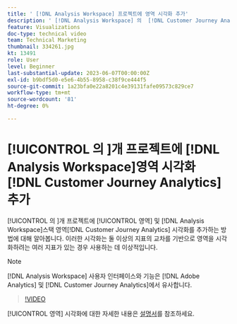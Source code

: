 ```yaml
---
title: ' [!DNL Analysis Workspace] 프로젝트에 영역 시각화 추가'
description: ' [!DNL Analysis Workspace] 의  [!DNL Customer Journey Analytics]프로젝트에 영역 및 스택 영역 시각화를 추가하는 방법에 대해 알아봅니다.'
feature: Visualizations
doc-type: technical video
team: Technical Marketing
thumbnail: 334261.jpg
kt: 13491
role: User
level: Beginner
last-substantial-update: 2023-06-07T00:00:00Z
exl-id: b9bdf5d0-e5e6-4b55-8958-c38f9ce444f5
source-git-commit: 1a23bfa0e22a8201c4e39131fafe09573c829ce7
workflow-type: tm+mt
source-wordcount: '81'
ht-degree: 0%

---
```


# [!UICONTROL 의 ]개 프로젝트에 [!DNL Analysis Workspace]영역 시각화[!DNL Customer Journey Analytics] 추가

[!UICONTROL 의 ]개 프로젝트에 [!UICONTROL 영역] 및 [!DNL Analysis Workspace]스택 영역[!DNL Customer Journey Analytics] 시각화를 추가하는 방법에 대해 알아봅니다. 이러한 시각화는 둘 이상의 지표의 교차를 기반으로 영역을 시각화하려는 여러 지표가 있는 경우 사용하는 데 이상적입니다.

>[!NOTE]
>
>[!DNL Analysis Workspace] 사용자 인터페이스와 기능은 [!DNL Adobe Analytics] 및 [!DNL Customer Journey Analytics]에서 유사합니다.

>[!VIDEO](https://video.tv.adobe.com/v/334261/?quality=12&learn=on)

[!UICONTROL 영역] 시각화에 대한 자세한 내용은 [설명서](https://experienceleague.adobe.com/docs/analytics-platform/using/cja-workspace/visualizations/area.html)를 참조하세요.
